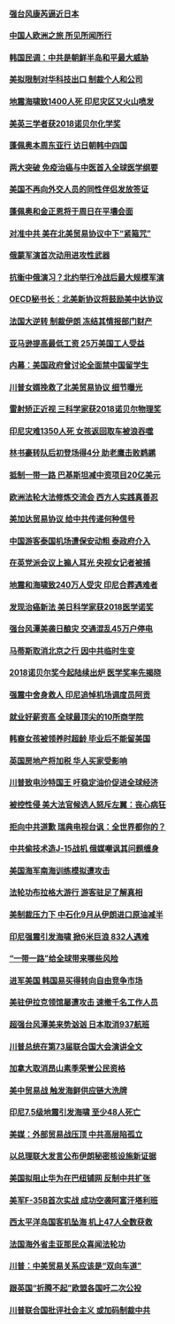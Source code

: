 #### [强台风康芮逼近日本](../pages/nsc418/n10760088.md) 

#### [中国人欧洲之旅 所见所闻所行](../pages/nsc418/n10754227.md) 

#### [韩国民调：中共是朝鲜半岛和平最大威胁](../pages/nsc418/n10758812.md) 

#### [美拟限制对华科技出口 制裁个人和公司](../pages/nsc418/n10758676.md) 

#### [地震海啸致1400人死 印尼灾区又火山喷发](../pages/nsc418/n10758655.md) 

#### [美英三学者获2018诺贝尔化学奖](../pages/nsc418/n10758250.md) 

#### [蓬佩奥本周东亚行 访日朝韩中四国](../pages/nsc418/n10757819.md) 

#### [两大突破 免疫治癌与中医首入全球医学纲要](../pages/nsc418/n10757153.md) 

#### [美国不再向外交人员的同性伴侣发放签证](../pages/nsc418/n10756972.md) 

#### [蓬佩奥和金正恩将于周日在平壤会面](../pages/nsc418/n10756821.md) 

#### [对准中共 美在北美贸易协议中下“紧箍咒”](../pages/nsc418/n10756876.md) 

#### [俄蒙军演首次动用进攻性武器](../pages/nsc418/n10756836.md) 

#### [抗衡中俄演习？北约举行冷战后最大规模军演](../pages/nsc418/n10756682.md) 

#### [OECD秘书长：北美新协议将鼓励美中达协议](../pages/nsc418/n10756498.md) 

#### [法国大逆转 制裁伊朗 冻结其情报部门财产](../pages/nsc418/n10756287.md) 

#### [亚马逊提高最低工资 25万美国工人受益](../pages/nsc418/n10756248.md) 

#### [内幕：美国政府曾讨论全面禁中国留学生](../pages/nsc418/n10756116.md) 

#### [川普女婿挽救了北美贸易协议 细节曝光](../pages/nsc418/n10756114.md) 

#### [雷射矫正近视 三科学家获2018诺贝尔物理奖](../pages/nsc418/n10755796.md) 

#### [印尼灾难1350人死 女孩返回取车被浪吞噬](../pages/nsc418/n10755562.md) 

#### [林书豪转队后初登场得4分 助老鹰击败鹈鹕](../pages/nsc418/n10755398.md) 

#### [抵制一带一路 巴基斯坦减中资项目20亿美元](../pages/nsc418/n10754852.md) 

#### [欧洲法轮大法修炼交流会 西方人实践真善忍](../pages/nsc418/n10753531.md) 

#### [美加达贸易协议 给中共传递何种信号](../pages/nsc418/n10754031.md) 

#### [中国游客泰国机场遭保安动粗 泰政府介入](../pages/nsc418/n10754049.md) 

#### [在英党派会议上搧人耳光 央视女记者被捕](../pages/nsc418/n10753976.md) 

#### [地震和海啸致240万人受灾 印尼合葬遇难者](../pages/nsc418/n10753947.md) 

#### [发现治癌新法 美日科学家获2018医学诺奖](../pages/nsc418/n10753580.md) 

#### [强台风潭美袭日酿灾 交通混乱45万户停电](../pages/nsc418/n10753512.md) 

#### [马蒂斯取消北京之行 因中共临时生变](../pages/nsc418/n10753298.md) 

#### [2018诺贝尔奖今起陆续出炉 医学奖率先揭晓](../pages/nsc418/n10753118.md) 

#### [强震中舍身救人 印尼追悼机场调度员阿贡](../pages/nsc418/n10752506.md) 

#### [就业好薪资高 全球最顶尖的10所商学院](../pages/nsc418/n10752631.md) 

#### [韩裔女孩被领养时超龄 毕业后不能留美国](../pages/nsc418/n10752626.md) 

#### [英国房地产将加税 华人买家受影响](../pages/nsc418/n10751736.md) 

#### [川普致电沙特国王 吁稳定油价促进全球经济](../pages/nsc418/n10751523.md) 

#### [被控性侵 美大法官候选人怒斥左翼：丧心病狂](../pages/nsc418/n10751230.md) 

#### [拒向中共道歉 瑞典电视台讽：全世界都你的？](../pages/nsc418/n10750912.md) 

#### [中共偷技术造J-15战机 俄媒嘲讽其问题缠身](../pages/nsc418/n10747129.md) 

#### [美国海军南海训练模拟遭攻击](../pages/nsc418/n10750478.md) 

#### [法轮功布拉格大游行 游客驻足了解真相](../pages/nsc418/n10749360.md) 

#### [美制裁压力下 中石化9月从伊朗进口原油减半](../pages/nsc418/n10750277.md) 

#### [印尼强震引发海啸 掀6米巨浪 832人遇难](../pages/nsc418/n10750394.md) 

#### [“一带一路”给全球带来哪些风险](../pages/nsc418/n10742788.md) 

#### [进军美国 韩国易买得转向自由竞争市场](../pages/nsc418/n10749943.md) 

#### [美驻伊拉克领馆屡遭攻击 速撤千名工作人员](../pages/nsc418/n10749876.md) 

#### [超强台风潭美来势汹汹 日本取消937航班](../pages/nsc418/n10749367.md) 

#### [川普总统在第73届联合国大会演讲全文](../pages/nsc418/n10749015.md) 

#### [加拿大取消昂山素季荣誉公民资格](../pages/nsc418/n10748982.md) 

#### [美中贸易战 触发海鲜供应链大洗牌](../pages/nsc418/n10749136.md) 

#### [印尼7.5级地震引发海啸 至少48人死亡](../pages/nsc418/n10748646.md) 

#### [美媒：外部贸易战压顶 中共高层陷孤立](../pages/nsc418/n10748592.md) 

#### [以总理联大发言公布伊朗秘密核设施新证据](../pages/nsc418/n10747225.md) 

#### [美国拟阻止华为在巴纽铺网 反制中共扩张](../pages/nsc418/n10747804.md) 

#### [美军F-35B首次实战 成功空袭阿富汗塔利班](../pages/nsc418/n10748064.md) 

#### [西太平洋岛国客机坠海 机上47人全数获救](../pages/nsc418/n10747705.md) 

#### [法国海外省圭亚那民众喜闻法轮功](../pages/nsc418/n10746389.md) 

#### [川普：中美贸易关系应该是“双向车道”](../pages/nsc418/n10746568.md) 

#### [跟英国“折腾不起”欧盟各国吁二次公投](../pages/nsc418/n10746245.md) 

#### [川普联合国批评社会主义 或加码制裁中共](../pages/nsc418/n10746014.md) 

